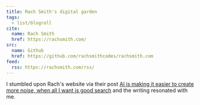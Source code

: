 ```yaml
---
title: Rach Smith's digital garden
tags:
  - list/blogroll
cite:
  name: Rach Smith
  href: https://rachsmith.com/
src:
  name: Github
  href: https://github.com/rachsmithcodes/rachsmith.com
feed:
  rss: https://rachsmith.com/rss/
---
```


I stumbled upon Rach's website via their post [AI is making it easier to create more noise, when all I want is good search](https://rachsmith.com/i-want-good-search/) and the writing resonated with me. 